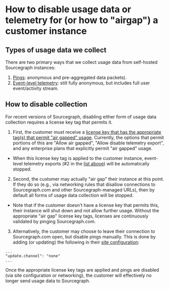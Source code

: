 # How to disable usage data or telemetry for (or how to "airgap") a customer instance

## Types of usage data we collect

There are two primary ways that we collect usage data from self-hosted Sourcegraph instances:

1. [Pings](https://sourcegraph.com/docs/admin/pings#pings): anonymous and pre-aggregated data packets).
2. [Event-level telemetry](https://sourcegraph.com/docs/dev/background-information/telemetry): still fully anonymous, but includes full user event/activity stream.

## How to disable collection

For recent versions of Sourcegraph, disabling either form of usage data collection requires a license key tag that permits it.

1. First, the customer must receive a [license key that has the appropriate tag(s) that permit "air gapped" usage](../technical-success/ce/process/license_key). Currently, the options that permit portions of this are "Allow air gapped", "Allow disable telemetry export", and any enterprise plans that explicitly permit "air gapped" usage.

  - When this license key tag is applied to the customer instance, event-level telemetry exports (#2 in the [list above](#types-of-usage-data-we-collect)) will be automatically stopped.

2. Second, the customer may actually "air gap" their instance at this point. If they do so (e.g., via networking rules that disallow connections to Sourcegraph.com and other Sourcegraph-managed URLs), then by default all forms of usage data collection will be stopped.

- Note that if the customer doesn't have a license key that permits this, their instance will shut down and not allow further usage. Without the appropriate "air gap" license key tags, licenses are continuously validated by pinging Sourcegraph.com.

3. Alternatively, the customer may choose to leave their connection to Sourcegraph.com open, but disable pings manually. This is done by adding (or updating) the following in their [site configuration](https://sourcegraph.com/docs/admin/config/site_config#reference):

```
...
"update.channel": "none"
...
```

Once the appropriate license key tags are applied and pings are disabled (via site configuration or networking), the customer will effectively no longer send usage data to Sourcegraph.
